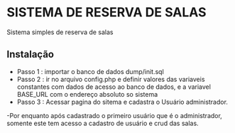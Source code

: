 # SISTEMA DE RESERVA DE SALAS
Sistema simples de reserva de salas

<h2>Instalação</h2>
<ul>
<li>Passo 1 : importar o banco de dados  dump/init.sql</li>
<li>Passo 2 : ir no arquivo config.php e definir valores das variaveis constantes com 
dados de acesso ao banco de dados, e a variavel BASE_URL com o endereço absoluto so sistema</li>
<li>Passo 3 : Acessar pagina do sitema e cadastra o Usuário administrador.</li>
</ul>

-Por enquanto após cadastrado o primeiro usuário que é o administrador, somente este tem acesso a cadastro de usuário e crud das salas.
